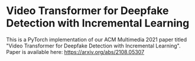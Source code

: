 # Video Transformer for Deepfake Detection with Incremental Learning
This is a PyTorch implementation of our ACM Multimedia 2021 paper titled "Video Transformer for Deepfake Detection with Incremental Learning". Paper is available here: https://arxiv.org/abs/2108.05307 
